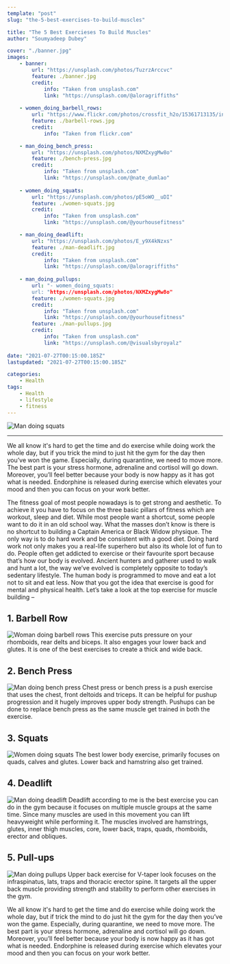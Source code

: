 ```yaml
---
template: "post"
slug: "the-5-best-exercises-to-build-muscles"

title: "The 5 Best Exercieses To Build Muscles"
author: "Soumyadeep Dubey"

cover: "./banner.jpg"
images:
    - banner:
        url: "https://unsplash.com/photos/TuzrzArccvc"
        feature: ./banner.jpg
        credit:
            info: "Taken from unsplash.com"
            link: "https://unsplash.com/@aloragriffiths"
            
    - women_doing_barbell_rows:
        url: "https://www.flickr.com/photos/crossfit_h2o/15361713135/in/photolist-ppsN82-kyoDuB-kyqQGm-kyoEJa-o9f9fL-o9gdgr-o9gjAR-kyqZ39-2jXE1p5-2kS1LoB-nQaFQN-p6Wa6r-o7Enbp-o7yKcY-p6WaCP-pz6Ycj-m2vCcj-m2u8CD-beaKHB-ed57XJ-28miHWJ-RHc2ti-kyoHaH-kyqVjs-kyoFmH-MJqpjo-W9M7w2-GddkKs-q3vkQF-pyRDnH-25iKpLL-pLkLcb-phB9dx-bAsED3-2hZ383R-fjct6h-2jyahau-28gLrwz-4QYNNY-Wz3SpB-k1nx6P-MH1b7y-2jyah8R-2jy9dyx-2jyah5p-2jy5Xrm-2jyah8f-p1aAcP-k1nx4V-k1ohn6"
        feature: ./barbell-rows.jpg
        credit: 
            info: "Taken from flickr.com"

    - man_doing_bench_press:
        url: "https://unsplash.com/photos/NXMZxygMw8o"
        feature: ./bench-press.jpg
        credit: 
            info: "Taken from unsplash.com"
            link: "https://unsplash.com/@nate_dumlao"
    
    - women_doing_squats:
        url: "https://unsplash.com/photos/pE5oWO__uDI"
        feature: ./women-squats.jpg
        credit: 
            info: "Taken from unsplash.com"
            link: "https://unsplash.com/@yourhousefitness"

    - man_doing_deadlift:
        url: "https://unsplash.com/photos/E_y9X4kNzxs"
        feature: ./man-deadlift.jpg
        credit: 
            info: "Taken from unsplash.com"
            link: "https://unsplash.com/@aloragriffiths"
    
    - man_doing_pullups:
        url: "- women_doing_squats:
        url: "https://unsplash.com/photos/NXMZxygMw8o"
        feature: ./women-squats.jpg
        credit: 
            info: "Taken from unsplash.com"
            link: "https://unsplash.com/@yourhousefitness"
        feature: ./man-pullups.jpg
        credit: 
            info: "Taken from unsplash.com"
            link: "https://unsplash.com/@visualsbyroyalz"
        
date: "2021-07-27T00:15:00.185Z"
lastupdated: "2021-07-27T00:15:00.185Z"

categories: 
    - Health
tags: 
    - Health
    - lifestyle
    - fitness
---
```


![Man doing squats](./banner.jpg)

---

We all know it's hard to get the time and do exercise while doing work the whole day, but if you trick the mind to just hit the gym for the day then you’ve won the game. Especially, during quarantine, we need to move more. The best part is your stress hormone, adrenaline and cortisol will go down. Moreover, you’ll feel better because your body is now happy as it has got what is needed. Endorphine is released during exercise which elevates your mood and then you can focus on your work better.

The fitness goal of most people nowadays is to get strong and aesthetic. To achieve it you have to focus on the three basic pillars of fitness which are workout, sleep and diet. While most people want a shortcut, some people want to do it in an old school way. What the masses don’t know is there is no shortcut to building a Captain America or Black Widow physique. The only way is to do hard work and be consistent with a good diet. Doing hard work not only makes you a real-life superhero but also its whole lot of fun to do. People often get addicted to exercise or their favourite sport because that’s how our body is evolved. Ancient hunters and gatherer used to walk and hunt a lot, the way we’ve evolved is completely opposite to today’s sedentary lifestyle. The human body is programmed to move and eat a lot not to sit and eat less. Now that you got the idea that exercise is good for mental and physical health. Let’s take a look at the top exercise for muscle building –

## 1. Barbell Row

![Woman doing barbell rows](./barbell-rows.jpg)
This exercise puts pressure on your rhomboids, rear delts and biceps. It also engages your lower back and glutes. It is one of the best exercises to create a thick and wide back.

## 2. Bench Press

![Man doing bench press](./bench-press.jpg)
Chest press or bench press is a push exercise that uses the chest, front deltoids and triceps. It can be helpful for pushup progression and it hugely improves upper body strength.
Pushups can be done to replace bench press as the same muscle get trained in both the exercise.

## 3. Squats

![Women doing squats](./women-squats.jpg)
The best lower body exercise, primarily focuses on quads, calves and glutes. Lower back and hamstring also get trained.

## 4. Deadlift

![Man doing deadlift](./man-deadlift.jpg)
Deadlift according to me is the best exercise you can do in the gym because it focuses on multiple muscle groups at the same time. Since many muscles are used in this movement you can lift heavyweight while performing it. The muscles involved are hamstrings, glutes, inner thigh muscles, core, lower back, traps, quads, rhomboids, erector and obliques.

## 5. Pull-ups

![Man doing pullups](./man-pullups.jpg)
Upper back exercise for V-taper look focuses on the infraspinatus, lats, traps and thoracic erector spine. It targets all the upper back muscle providing strength and stability to perform other exercises in the gym.

We all know it's hard to get the time and do exercise while doing work the whole day, but if trick the mind to do just hit the gym for the day then you’ve won the game. Especially, during quarantine, we need to move more. The best part is your stress hormone, adrenaline and cortisol will go down. Moreover, you’ll feel better because your body is now happy as it has got what is needed. Endorphine is released during exercise which elevates your mood and then you can focus on your work better.
